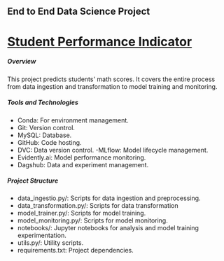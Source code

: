 ## End to End Data Science Project

# <u>Student Performance Indicator</u>

##### Overview
This project predicts students' math scores. It covers the entire process from data ingestion and transformation to model training and monitoring.

##### Tools and Technologies
- Conda: For environment management.
- Git: Version control.
- MySQL: Database.
- GitHub: Code hosting.
- DVC: Data version control.
-MLflow: Model lifecycle management.
- Evidently.ai: Model performance monitoring.
- Dagshub: Data and experiment management.

##### Project Structure
- data_ingestio.py/: Scripts for data ingestion and preprocessing.
- data_transformation.py/: Scripts for data transformation
- model_trainer.py/: Scripts for model training.
- model_monitoring.py/: Scripts for model monitoring.
- notebooks/: Jupyter notebooks for analysis and model training experimentation.
- utils.py/: Utility scripts.
- requirements.txt: Project dependencies.